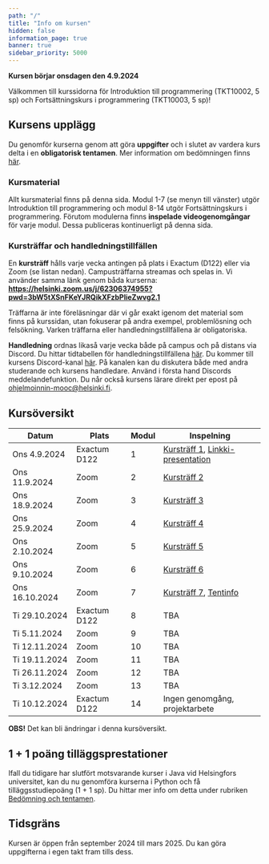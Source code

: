 ```yaml
---
path: "/"
title: "Info om kursen"
hidden: false
information_page: true
banner: true
sidebar_priority: 5000
---
```


**Kursen börjar onsdagen den 4.9.2024**

Välkommen till kurssidorna för Introduktion till programmering (TKT10002, 5 sp) och Fortsättningskurs i programmering (TKT10003, 5 sp)! 

## Kursens upplägg

Du genomför kurserna genom att göra **uppgifter** och i slutet av vardera kurs delta i en **obligatorisk tentamen**. Mer information om bedömningen finns [här](https://rage.github.io/ohjelmointi-24-sv/bedomningar-och-prov).

### Kursmaterial
Allt kursmaterial finns på denna sida. Modul 1-7 (se menyn till vänster) utgör Introduktion till programmering och modul 8-14 utgör Fortsättningskurs i programmering. Förutom modulerna finns **inspelade videogenomgångar** för varje modul. Dessa publiceras kontinuerligt på denna sida. 

### Kursträffar och handledningstillfällen 
En **kursträff** hålls varje vecka antingen på plats i Exactum (D122) eller via Zoom (se listan nedan). Campusträffarna streamas och spelas in. Vi använder samma länk genom båda kurserna: **https://helsinki.zoom.us/j/62306374955?pwd=3bW5tXSnFKeYJRQikXFzbPlieZwvg2.1**

Träffarna är inte föreläsningar där vi går exakt igenom det material som finns på kurssidan, utan fokuserar på andra exempel, problemlösning och felsökning. Varken träffarna eller handledningstillfällena är obligatoriska. 

**Handledning** ordnas likaså varje vecka både på campus och på distans via Discord. Du hittar tidtabellen för handledningstillfällena [här](https://rage.github.io/ohjelmointi-24-sv/stod). Du kommer till kursens Discord-kanal [här](https://study.cs.helsinki.fi/discord/join/ohjelmoinnin_mooc). På kanalen kan du diskutera både med andra studerande och kursens handledare. Använd i första hand Discords meddelandefunktion. Du når också kursens lärare direkt per epost på ohjelmoinnin-mooc@helsinki.fi.

## Kursöversikt

Datum          |  Plats  | Modul | Inspelning
---------------|---------|-------|----- 
Ons 4.9.2024   | Exactum D122 |   1   | [Kursträff 1](https://youtu.be/WLqv5CBMfe4), [Linkki-presentation](https://youtu.be/Owkx_ElzsQk)
Ons 11.9.2024  | Zoom    |   2   | [Kursträff 2](https://youtu.be/cvfuAPBqMnE)
Ons 18.9.2024  | Zoom    |   3   | [Kursträff 3](https://youtu.be/tZMCsoPVNIk)
Ons 25.9.2024  | Zoom |   4   | [Kursträff 4](https://youtu.be/XN97GBcsEiM)
Ons 2.10.2024  | Zoom |   5   | [Kursträff 5](https://youtu.be/6EBVU6I30_4)
Ons 9.10.2024  | Zoom |   6   | [Kursträff 6](https://youtu.be/69ak0TAhzME)
Ons 16.10.2024 | Zoom |   7   | [Kursträff 7](https://youtu.be/GuoPdRdtVX0), [Tentinfo](https://youtu.be/AbGIXHJ_YhM)
Ti 29.10.2024  | Exactum D122 |   8   | TBA
Ti 5.11.2024   | Zoom |   9   | TBA
Ti 12.11.2024  | Zoom    |   10  | TBA
Ti 19.11.2024  | Zoom    |   11  | TBA
Ti 26.11.2024  | Zoom |   12  | TBA
Ti 3.12.2024   | Zoom    |   13  | TBA
Ti 10.12.2024  | Exactum D122 |   14  | Ingen genomgång, projektarbete

**OBS!** Det kan bli ändringar i denna kursöversikt.

## 1 + 1 poäng tilläggsprestationer

Ifall du tidigare har slutfört motsvarande kurser i Java vid Helsingfors universitet, kan du nu genomföra kurserna i Python och få tilläggsstudiepoäng (1 + 1 sp). Du hittar mer info om detta under rubriken [Bedömning och tentamen](https://rage.github.io/ohjelmointi-24-sv/bedomningar-och-prov).

## Tidsgräns

Kursen är öppen från september 2024 till mars 2025. Du kan göra uppgifterna i egen takt fram tills dess.


